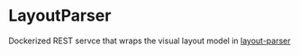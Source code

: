 # LayoutParser

Dockerized REST servce that wraps the visual layout model in [layout-parser](https://github.com/Layout-Parser/layout-parser)